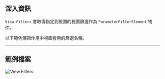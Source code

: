 ## 深入資訊
`View.Filters` 會取得指定到視圖的視圖篩選作為 `ParameterFilterElement` 物件。

以下範例傳回作用中視圖套用的篩選名稱。
___
## 範例檔案

![View.Filters](./Revit.Elements.Views.View.Filters_img.jpg)
